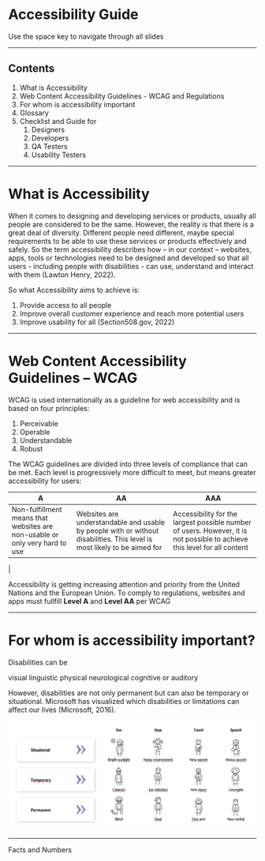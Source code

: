 <span style="font-size:14px">

# Accessibility Guide

Use the space key to navigate through all slides

---

## Contents

<ol>
  <li>What is Accessibility</li>
  <li>Web Content Accessibility Guidelines - WCAG and Regulations</li>
  <li>For whom is accessibility important</li>
  <li>Glossary</li>
  <li>Checklist and Guide for
    <ol>
      <li>Designers</li>
      <li>Developers</li>
      <li>QA Testers</li>
      <li>Usability Testers</li>
    </ol>
    </li>
</ol>

------

# What is Accessibility

When it comes to designing and developing services or products, usually all people are considered to be the same. However, the reality is that there is a great deal of diversity. Different people need different, maybe special requirements to be able to use these services or products effectively and safely.
So the term accessibility describes how – in our context – websites, apps, tools or technologies need to be designed and developed so that all users - including people with disabilities - can use, understand and interact with them (Lawton Henry, 2022).

So what Accessibility aims to achieve is:
1. Provide access to all people
2. Improve overall customer experience and reach more potential users
3. Improve usability for all (Section508.gov, 2022)

------

# Web Content Accessibility Guidelines – WCAG

WCAG is used internationally as a guideline for web accessibility and is based on four principles:
1. Perceivable
2. Operable
3. Understandable
4. Robust

The WCAG guidelines are divided into three levels of compliance that can be met. Each level is progressively more difficult to meet, but means greater accessibility for users:

|A |AA  | AAA|
--- | --- | ---|
|Non-fulfillment means that websites are non-usable or only very hard to use|Websites are understandable and usable by people with or without disabilities. This level is most likely to be aimed for|Accessibility for the largest possible number of users. However, it is not possible to achieve this level for all content
|

Accessibility is getting increasing attention and priority from the United Nations and the European Union. To comply to regulations, websites and apps must fullfill **Level A** and **Level AA** per WCAG 

------

# For whom is accessibility important?

Disabilities can be

visual
linguistic
physical
neurological
cognitive or
auditory

However, disabilities are not only permanent but can also be temporary or situational. Microsoft has visualized which disabilities or limitations can affect our lives (Microsoft, 2016).

![Disabilities Visualisation](/assets/Disabilities.png "Disabilities Visualisation temporary, permanent and situational")

------


Facts and Numbers


